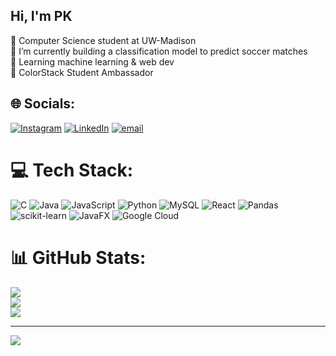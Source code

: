 ## Hi, I'm PK

💬 Computer Science student at UW-Madison<br/>
🔭 I’m currently building a classification model to predict soccer matches<br/>
🚀 Learning machine learning & web dev<br/>
🎉 ColorStack Student Ambassador<br/>

## 🌐 Socials:
[![Instagram](https://img.shields.io/badge/Instagram-%23E4405F.svg?logo=Instagram&logoColor=white)](https://instagram.com/p.krinkam) [![LinkedIn](https://img.shields.io/badge/LinkedIn-%230077B5.svg?logo=linkedin&logoColor=white)](https://linkedin.com/in/plangkat-rinkam) [![email](https://img.shields.io/badge/Email-D14836?logo=gmail&logoColor=white)](mailto:pkrinkam@gmail.com) 

# 💻 Tech Stack:
![C](https://img.shields.io/badge/c-%2300599C.svg?style=for-the-badge&logo=c&logoColor=white) ![Java](https://img.shields.io/badge/java-%23ED8B00.svg?style=for-the-badge&logo=openjdk&logoColor=white) ![JavaScript](https://img.shields.io/badge/javascript-%23323330.svg?style=for-the-badge&logo=javascript&logoColor=%23F7DF1E) ![Python](https://img.shields.io/badge/python-3670A0?style=for-the-badge&logo=python&logoColor=ffdd54) ![MySQL](https://img.shields.io/badge/mysql-4479A1.svg?style=for-the-badge&logo=mysql&logoColor=white) ![React](https://img.shields.io/badge/react-%2320232a.svg?style=for-the-badge&logo=react&logoColor=%2361DAFB) ![Pandas](https://img.shields.io/badge/pandas-%23150458.svg?style=for-the-badge&logo=pandas&logoColor=white) ![scikit-learn](https://img.shields.io/badge/scikit--learn-%23F7931E.svg?style=for-the-badge&logo=scikit-learn&logoColor=white) ![JavaFX](https://img.shields.io/badge/javafx-%23FF0000.svg?style=for-the-badge&logo=javafx&logoColor=white) ![Google Cloud](https://img.shields.io/badge/GoogleCloud-%234285F4.svg?style=for-the-badge&logo=google-cloud&logoColor=white)
# 📊 GitHub Stats:
![](https://github-readme-stats.vercel.app/api?username=pkcoder77&theme=dark&hide_border=false&include_all_commits=false&count_private=false)<br/>
![](https://nirzak-streak-stats.vercel.app/?user=pkcoder77&theme=dark&hide_border=false)<br/>
![](https://github-readme-stats.vercel.app/api/top-langs/?username=pkcoder77&theme=dark&hide_border=false&include_all_commits=false&count_private=false&layout=compact)

---
[![](https://visitcount.itsvg.in/api?id=pkcoder77&icon=0&color=0)](https://visitcount.itsvg.in)

<!-- Proudly created with GPRM ( https://gprm.itsvg.in ) -->
